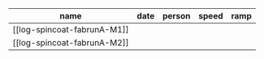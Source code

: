 | name                        | date | person | speed | ramp |
| --------------------------- | ---- | ------ | ----- | ---- |
| [[log-spincoat-fabrunA-M1]] |      |        |       |      |
| [[log-spincoat-fabrunA-M2]]                            |      |        |       |      |
